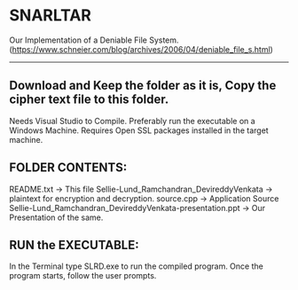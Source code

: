# SNARLTAR
Our Implementation of a Deniable File System. (https://www.schneier.com/blog/archives/2006/04/deniable_file_s.html)

----------------------------------------------------------------------
Download and Keep the folder as it is, Copy the cipher text file to this folder.
----------------------------------------------------------------------
Needs Visual Studio to Compile.
Preferably run the executable on a Windows Machine.
Requires Open SSL packages installed in the target machine.

FOLDER CONTENTS:
----------------
README.txt          -> This file
Sellie-Lund_Ramchandran_DevireddyVenkata     -> plaintext for encryption and decryption.
source.cpp   -> Application Source
Sellie-Lund_Ramchandran_DevireddyVenkata-presentation.ppt -> Our Presentation of the same.

RUN the EXECUTABLE:
-------------------
In the Terminal type SLRD.exe to run the compiled program.
Once the program starts, follow the user prompts.
